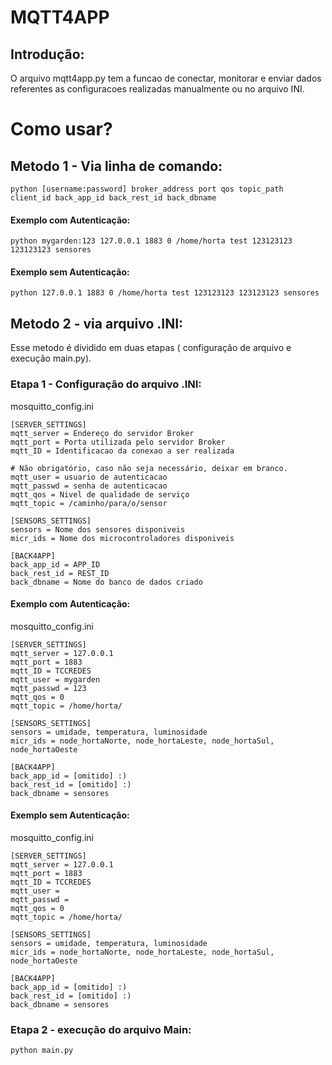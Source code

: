 # MQTT4APP
## Introdução:
<p>O arquivo mqtt4app.py tem a funcao de conectar, monitorar e enviar dados referentes as configuracoes realizadas manualmente ou no arquivo INI.</p>

# Como usar?
## Metodo 1 - Via linha de comando:
```
python [username:password] broker_address port qos topic_path client_id back_app_id back_rest_id back_dbname
```
#### Exemplo com Autenticação:
```
python mygarden:123 127.0.0.1 1883 0 /home/horta test 123123123 123123123 sensores
```

#### Exemplo sem Autenticação:
```
python 127.0.0.1 1883 0 /home/horta test 123123123 123123123 sensores
```

## Metodo 2 - via arquivo .INI:
<p>Esse metodo é dividido em duas etapas ( configuração de arquivo e execução main.py).</p>

### Etapa 1 - Configuração do arquivo .INI:

mosquitto_config.ini
```
[SERVER_SETTINGS]
mqtt_server = Endereço do servidor Broker
mqtt_port = Porta utilizada pelo servidor Broker
mqtt_ID = Identificacao da conexao a ser realizada

# Não obrigatório, caso não seja necessário, deixar em branco.
mqtt_user = usuario de autenticacao
mqtt_passwd = senha de autenticacao
mqtt_qos = Nivel de qualidade de serviço
mqtt_topic = /caminho/para/o/sensor

[SENSORS_SETTINGS]
sensors = Nome dos sensores disponiveis
micr_ids = Nome dos microcontroladores disponiveis

[BACK4APP]
back_app_id = APP_ID
back_rest_id = REST_ID
back_dbname = Nome do banco de dados criado
```

#### Exemplo com Autenticação:
mosquitto_config.ini
```
[SERVER_SETTINGS]
mqtt_server = 127.0.0.1
mqtt_port = 1883
mqtt_ID = TCCREDES
mqtt_user = mygarden
mqtt_passwd = 123
mqtt_qos = 0
mqtt_topic = /home/horta/

[SENSORS_SETTINGS]
sensors = umidade, temperatura, luminosidade
micr_ids = node_hortaNorte, node_hortaLeste, node_hortaSul, node_hortaOeste

[BACK4APP]
back_app_id = [omitido] :)
back_rest_id = [omitido] :)
back_dbname = sensores
```

#### Exemplo sem Autenticação:
mosquitto_config.ini
```
[SERVER_SETTINGS]
mqtt_server = 127.0.0.1
mqtt_port = 1883
mqtt_ID = TCCREDES
mqtt_user = 
mqtt_passwd = 
mqtt_qos = 0
mqtt_topic = /home/horta/

[SENSORS_SETTINGS]
sensors = umidade, temperatura, luminosidade
micr_ids = node_hortaNorte, node_hortaLeste, node_hortaSul, node_hortaOeste

[BACK4APP]
back_app_id = [omitido] :)
back_rest_id = [omitido] :)
back_dbname = sensores
```

### Etapa 2 - execução do arquivo Main:
```
python main.py
```

